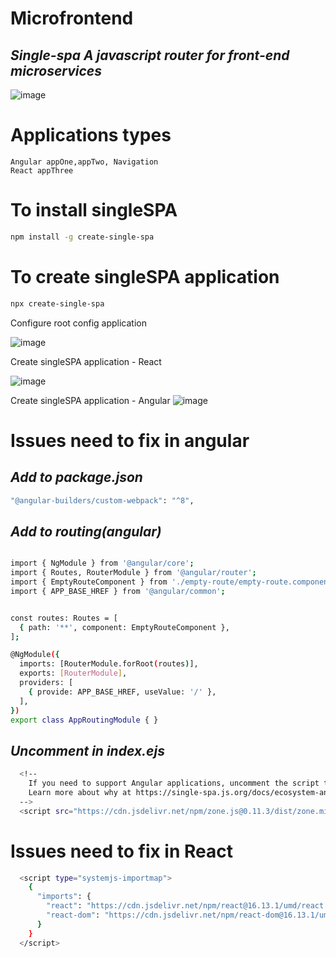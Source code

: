 # Microfrontend

## _Single-spa A javascript router for front-end microservices_

![image](https://user-images.githubusercontent.com/12700182/116838712-0be3a800-abed-11eb-91a8-785465b7ddf0.png)

# Applications types
	Angular appOne,appTwo, Navigation
	React appThree

# To install singleSPA
```sh
npm install -g create-single-spa
```

# To create singleSPA application 
```sh
npx create-single-spa
```

Configure root config application

![image](https://user-images.githubusercontent.com/12700182/116843064-66383500-abfc-11eb-8023-577c596aa6d2.png)

Create singleSPA application - React

![image](https://user-images.githubusercontent.com/12700182/116843326-3b021580-abfd-11eb-8110-06aec0554a32.png)

Create singleSPA application  - Angular
![image](https://user-images.githubusercontent.com/12700182/116843396-77357600-abfd-11eb-8456-a9a27d3f87b5.png)


# Issues need to fix in angular

## _Add to package.json_
```sh
"@angular-builders/custom-webpack": "^8",
```

## _Add to routing(angular)_

```sh

import { NgModule } from '@angular/core';
import { Routes, RouterModule } from '@angular/router';
import { EmptyRouteComponent } from './empty-route/empty-route.component'
import { APP_BASE_HREF } from '@angular/common';


const routes: Routes = [
  { path: '**', component: EmptyRouteComponent },
];

@NgModule({
  imports: [RouterModule.forRoot(routes)],
  exports: [RouterModule],
  providers: [
    { provide: APP_BASE_HREF, useValue: '/' },
  ],
})
export class AppRoutingModule { }
```

## _Uncomment in index.ejs_


```sh
  <!--
    If you need to support Angular applications, uncomment the script tag below to ensure only one instance of ZoneJS is loaded
    Learn more about why at https://single-spa.js.org/docs/ecosystem-angular/#zonejs
  -->
  <script src="https://cdn.jsdelivr.net/npm/zone.js@0.11.3/dist/zone.min.js"></script>
```

# Issues need to fix in React
```sh
  <script type="systemjs-importmap">
    {
      "imports": {
        "react": "https://cdn.jsdelivr.net/npm/react@16.13.1/umd/react.production.min.js",
        "react-dom": "https://cdn.jsdelivr.net/npm/react-dom@16.13.1/umd/react-dom.production.min.js"
      }
    }
  </script>
  ```
